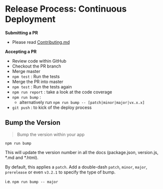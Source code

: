 # Release Process: Continuous Deployment

**Submitting a PR**
 * Please read [Contributing.md](CONTRIBUTING.md)

**Accepting a PR**
 * Review code within GitHub
 * Checkout the PR branch
 * Merge master
 * `npm test` : Run the tests
 * Merge the PR into master
 * `npm test` : Run the tests again
 * `npm run report` : take a look at the code coverage
 * `npm run bump` :
   * alternatively run `npm run bump -- [patch|minor|major|vx.x.x]`
 * `git push` : to kick of the deploy process


## Bump the Version

> Bump the version within your app

`npm run bump`

This will update the version number in all the docs (package.json, version.js, *.md and *.html).

By default, this applies a  `patch`.  Add a double-dash `patch`, `minor`, `major`, `prerelease` or even `v3.2.1` to specify the type of bump.

i.e. `npm run bump -- major`